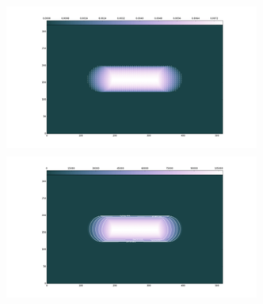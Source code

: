 ![alt text](/results/Polarization_map.png?raw=true "Polarization map")

![alt text](/results/Polarization_contours.png?raw=true "Polarization contours")
